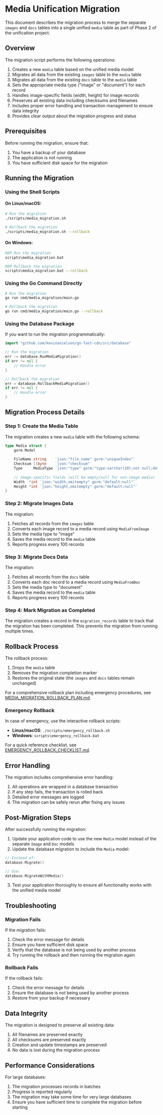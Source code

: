 # Media Unification Migration

This document describes the migration process to merge the separate `images` and `docs` tables into a single unified `media` table as part of Phase 2 of the unification project.

## Overview

The migration script performs the following operations:

1. Creates a new `media` table based on the unified media model
2. Migrates all data from the existing `images` table to the `media` table
3. Migrates all data from the existing `docs` table to the `media` table
4. Sets the appropriate media type ("image" or "document") for each record
5. Handles image-specific fields (width, height) for image records
6. Preserves all existing data including checksums and filenames
7. Includes proper error handling and transaction management to ensure data integrity
8. Provides clear output about the migration progress and status

## Prerequisites

Before running the migration, ensure that:

1. You have a backup of your database
2. The application is not running
3. You have sufficient disk space for the migration

## Running the Migration

### Using the Shell Scripts

#### On Linux/macOS:

```bash
# Run the migration
./scripts/media_migration.sh

# Rollback the migration
./scripts/media_migration.sh --rollback
```

#### On Windows:

```cmd
REM Run the migration
scripts\media_migration.bat

REM Rollback the migration
scripts\media_migration.bat --rollback
```

### Using the Go Command Directly

```bash
# Run the migration
go run cmd/media_migration/main.go

# Rollback the migration
go run cmd/media_migration/main.go --rollback
```

### Using the Database Package

If you want to run the migration programmatically:

```go
import "github.com/kevinanielsen/go-fast-cdn/src/database"

// Run the migration
err := database.RunMediaMigration()
if err != nil {
    // Handle error
}

// Rollback the migration
err = database.RollbackMediaMigration()
if err != nil {
    // Handle error
}
```

## Migration Process Details

### Step 1: Create the Media Table

The migration creates a new `media` table with the following schema:

```go
type Media struct {
    gorm.Model
    
    FileName string    `json:"file_name" gorm:"uniqueIndex"`
    Checksum []byte    `json:"checksum"`
    Type     MediaType `json:"type" gorm:"type:varchar(20);not null;default:'document'"`
    
    // Image-specific fields (will be empty/null for non-image media)
    Width  *int `json:"width,omitempty" gorm:"default:null"`
    Height *int `json:"height,omitempty" gorm:"default:null"`
}
```

### Step 2: Migrate Images Data

The migration:

1. Fetches all records from the `images` table
2. Converts each image record to a media record using `MediaFromImage`
3. Sets the media type to "image"
4. Saves the media record to the `media` table
5. Reports progress every 100 records

### Step 3: Migrate Docs Data

The migration:

1. Fetches all records from the `docs` table
2. Converts each doc record to a media record using `MediaFromDoc`
3. Sets the media type to "document"
4. Saves the media record to the `media` table
5. Reports progress every 100 records

### Step 4: Mark Migration as Completed

The migration creates a record in the `migration_records` table to track that the migration has been completed. This prevents the migration from running multiple times.

## Rollback Process

The rollback process:

1. Drops the `media` table
2. Removes the migration completion marker
3. Restores the original state (the `images` and `docs` tables remain unchanged)

For a comprehensive rollback plan including emergency procedures, see [MEDIA_MIGRATION_ROLLBACK_PLAN.md](MEDIA_MIGRATION_ROLLBACK_PLAN.md).

### Emergency Rollback

In case of emergency, use the interactive rollback scripts:

- **Linux/macOS**: `./scripts/emergency_rollback.sh`
- **Windows**: `scripts\emergency_rollback.bat`

For a quick reference checklist, see [EMERGENCY_ROLLBACK_CHECKLIST.md](EMERGENCY_ROLLBACK_CHECKLIST.md).

## Error Handling

The migration includes comprehensive error handling:

1. All operations are wrapped in a database transaction
2. If any step fails, the transaction is rolled back
3. Detailed error messages are logged
4. The migration can be safely rerun after fixing any issues

## Post-Migration Steps

After successfully running the migration:

1. Update your application code to use the new `Media` model instead of the separate `Image` and `Doc` models
2. Update the database migration to include the `Media` model:

```go
// Instead of:
database.Migrate()

// Use:
database.MigrateWithMedia()
```

3. Test your application thoroughly to ensure all functionality works with the unified media model

## Troubleshooting

### Migration Fails

If the migration fails:

1. Check the error message for details
2. Ensure you have sufficient disk space
3. Verify that the database is not being used by another process
4. Try running the rollback and then running the migration again

### Rollback Fails

If the rollback fails:

1. Check the error message for details
2. Ensure the database is not being used by another process
3. Restore from your backup if necessary

## Data Integrity

The migration is designed to preserve all existing data:

1. All filenames are preserved exactly
2. All checksums are preserved exactly
3. Creation and update timestamps are preserved
4. No data is lost during the migration process

## Performance Considerations

For large databases:

1. The migration processes records in batches
2. Progress is reported regularly
3. The migration may take some time for very large databases
4. Ensure you have sufficient time to complete the migration before starting